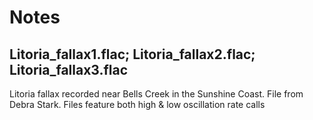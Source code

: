 # Notes

## Litoria_fallax1.flac; Litoria_fallax2.flac; Litoria_fallax3.flac
Litoria fallax recorded near Bells Creek in the Sunshine Coast. File from Debra Stark.
Files feature both high & low oscillation rate calls